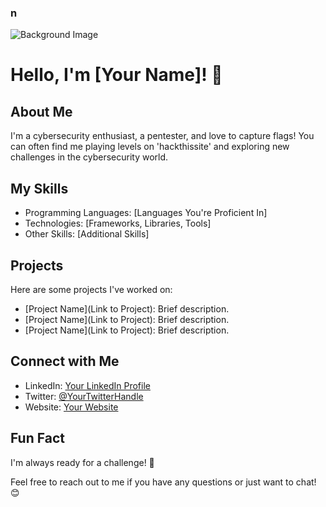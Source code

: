 ### n
![Background Image](https://example.com/bg-image.jpg)

# Hello, I'm [Your Name]! 👋

## About Me
I'm a cybersecurity enthusiast, a pentester, and love to capture flags! You can often find me playing levels on 'hackthissite' and exploring new challenges in the cybersecurity world.

## My Skills
- Programming Languages: [Languages You're Proficient In]
- Technologies: [Frameworks, Libraries, Tools]
- Other Skills: [Additional Skills]

## Projects
Here are some projects I've worked on:
- [Project Name](Link to Project): Brief description.
- [Project Name](Link to Project): Brief description.
- [Project Name](Link to Project): Brief description.

## Connect with Me
- LinkedIn: [Your LinkedIn Profile](Link)
- Twitter: [@YourTwitterHandle](Link)
- Website: [Your Website](Link)

## Fun Fact
I'm always ready for a challenge! 💪

Feel free to reach out to me if you have any questions or just want to chat! 😊


<!--
**sadbattery/sadbattery** is a ✨ _special_ ✨ repository because its `README.md` (this file) appears on your GitHub profile.

Here are some ideas to get you started:

- 🔭 I’m currently working on ...
- 🌱 I’m currently learning ...
- 👯 I’m looking to collaborate on ...
- 🤔 I’m looking for help with ...
- 💬 Ask me about ...
- 📫 How to reach me: ...
- 😄 Pronouns: ...
- ⚡ Fun fact: ...
-->
